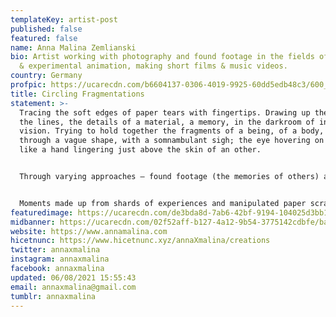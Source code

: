 ```yaml
---
templateKey: artist-post
published: false
featured: false
name: Anna Malina Zemlianski
bio: Artist working with photography and found footage in the fields of collage
  & experimental animation, making short films & music videos.
country: Germany
profpic: https://ucarecdn.com/b6604137-0306-4019-9925-60dd5edb48c3/600_compressed.gif
title: Circling Fragmentations
statement: >-
  Tracing the soft edges of paper tears with fingertips. Drawing up the shapes,
  the lines, the details of a material, a memory, in the darkroom of inner
  vision. Trying to hold together the fragments of a being, of a body, of a self
  through a vague shape, with a somnambulant sigh; the eye hovering on images
  like a hand lingering just above the skin of an other.


  Through varying approaches – found footage (the memories of others) and self-portraiture (the dissection of a person) – I try to sculpt layers of time, space & material into moments, trapping them into the relentless repetition of a gif, ad nauseam, weighing heavy on the eye. 


  Moments made up from shards of experiences and manipulated paper scraps are glued together, frame by frame, in an improbable media format. Unlike a fixed slice of time, a still image, gifs fill up an interval of time. These tiny moments are experienced in their process, evading a completive experience in one single instant. They are always the same, and yet, each iteration is experienced as a slight variation on the loop before, with different details occupying the viewer’s gaze. Infinitely circling, they never amount to a narrative resolution. Infinitely circling, they fall out of time.
featuredimage: https://ucarecdn.com/de3bda8d-7ab6-42bf-9194-104025d3bb1b/main_page_anna.gif
midbanner: https://ucarecdn.com/02f52aff-b127-4a12-9b54-3775142cdbfe/banner_anna.gif
website: https://www.annamalina.com
hicetnunc: https://www.hicetnunc.xyz/annaXmalina/creations
twitter: annaxmalina
instagram: annaxmalina
facebook: annaxmalina
updated: 06/08/2021 15:55:43
email: annaxmalina@gmail.com
tumblr: annaxmalina
---
```

